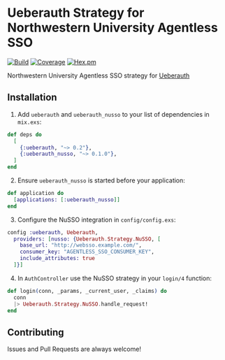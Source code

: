 # Ueberauth Strategy for Northwestern University Agentless SSO

[![Build](https://circleci.com/gh/nulib/ueberauth_nusso.svg?style=svg)](https://circleci.com/gh/nulib/ueberauth_nusso)
[![Coverage](https://coveralls.io/repos/github/nulib/ueberauth_nusso/badge.svg?branch=master)](https://coveralls.io/github/nulib/ueberauth_nusso?branch=master)
[![Hex.pm](https://img.shields.io/hexpm/v/ueberauth_nusso.svg)](https://hex.pm/packages/ueberauth_nusso)

Northwestern University Agentless SSO strategy for [Ueberauth](https://github.com/ueberauth/ueberauth)

## Installation

  1. Add `ueberauth` and `ueberauth_nusso` to your list of dependencies in `mix.exs`:

```elixir
def deps do
  [
    {:ueberauth, "~> 0.2"},
    {:ueberauth_nusso, "~> 0.1.0"},
  ]
end
```

  2. Ensure `ueberauth_nusso` is started before your application:

```elixir
def application do
  [applications: [:ueberauth_nusso]]
end
```

  3. Configure the NuSSO integration in `config/config.exs`:

```elixir
config :ueberauth, Ueberauth,
  providers: [nusso: {Ueberauth.Strategy.NuSSO, [
    base_url: "http://websso.example.com/",
    consumer_key: "AGENTLESS_SSO_CONSUMER_KEY",
    include_attributes: true
  ]}]
```

  4. In `AuthController` use the NuSSO strategy in your `login/4` function:

```elixir
def login(conn, _params, _current_user, _claims) do
  conn
  |> Ueberauth.Strategy.NuSSO.handle_request!
end
```

## Contributing

Issues and Pull Requests are always welcome!
